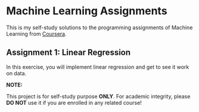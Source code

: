 # Machine Learning Assignments

This is my self-study solutions to the programming assignments of Machine Learning from [Coursera](https://www.coursera.org/learn/machine-learning).

## Assignment 1: Linear Regression

In this exercise, you will implement linear regression and get to see it work on data.

**NOTE:**

This project is for self-study purpose **ONLY**. For academic integrity, please **DO NOT** use it if you are enrolled in any related course!

